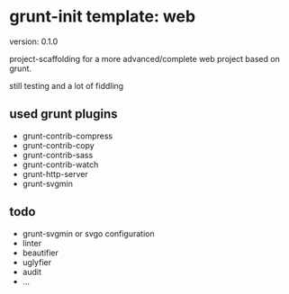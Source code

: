 # grunt-init template: web

version: 0.1.0

project-scaffolding for a more advanced/complete web project based on grunt.

still testing and a lot of fiddling

## used grunt plugins

* grunt-contrib-compress
* grunt-contrib-copy
* grunt-contrib-sass
* grunt-contrib-watch
* grunt-http-server
* grunt-svgmin


## todo

* grunt-svgmin or svgo configuration
* linter
* beautifier
* uglyfier
* audit
* ...

